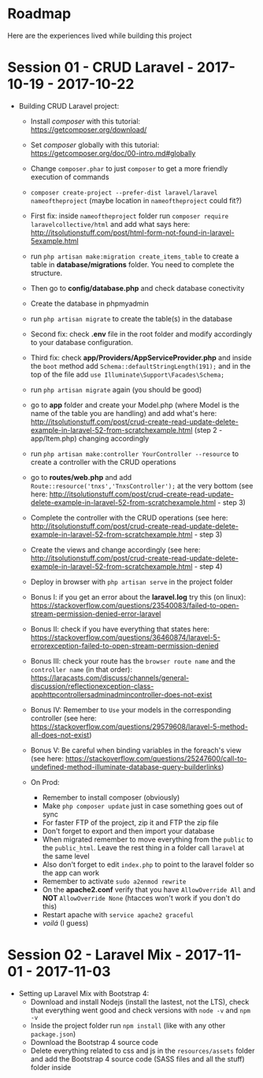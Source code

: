 # Roadmap

Here are the experiences lived while building this project

# Session 01 - CRUD Laravel - 2017-10-19 - 2017-10-22

* Building CRUD Laravel project:
  - Install *composer* with this tutorial: https://getcomposer.org/download/
  - Set *composer* globally with this tutorial: https://getcomposer.org/doc/00-intro.md#globally
  - Change `composer.phar` to just `composer` to get a more friendly execution of commands
  - `composer create-project --prefer-dist laravel/laravel nameoftheproject` (maybe location in `nameoftheproject` could fit?)
  - First fix: inside `nameoftheproject` folder run `composer require laravelcollective/html` and add what says here: http://itsolutionstuff.com/post/html-form-not-found-in-laravel-5example.html
  - run `php artisan make:migration create_items_table` to create a table in **database/migrations** folder. You need to complete the structure.
  - Then go to **config/database.php** and check database conectivity
  - Create the database in phpmyadmin
  - run `php artisan migrate` to create the table(s) in the database
  - Second fix: check **.env** file in the root folder and modify accordingly to your database configuration.
  - Third fix: check **app/Providers/AppServiceProvider.php** and inside the `boot` method add `Schema::defaultStringLength(191);` and in the top of the file add `use Illuminate\Support\Facades\Schema;`
  - run `php artisan migrate` again (you should be good)
  - go to **app** folder and create your Model.php (where Model is the name of the table you are handling) and add what's here: http://itsolutionstuff.com/post/crud-create-read-update-delete-example-in-laravel-52-from-scratchexample.html (step 2 - app/Item.php) changing accordingly
  - run `php artisan make:controller YourController --resource` to create a controller with the CRUD operations
  - go to **routes/web.php** and add `Route::resource('tnxs','TnxsController');` at the very bottom (see here: http://itsolutionstuff.com/post/crud-create-read-update-delete-example-in-laravel-52-from-scratchexample.html - step 3)
  - Complete the controller with the CRUD operations (see here: http://itsolutionstuff.com/post/crud-create-read-update-delete-example-in-laravel-52-from-scratchexample.html - step 3)
  - Create the views and change accordingly (see here: http://itsolutionstuff.com/post/crud-create-read-update-delete-example-in-laravel-52-from-scratchexample.html - step 4)
  - Deploy in browser with `php artisan serve` in the project folder
  - Bonus I: if you get an error about the **laravel.log** try this (on linux): https://stackoverflow.com/questions/23540083/failed-to-open-stream-permission-denied-error-laravel
  - Bonus II: check if you have everything that states here: https://stackoverflow.com/questions/36460874/laravel-5-errorexception-failed-to-open-stream-permission-denied
  - Bonus III: check your route has the `browser route name` and the `controller name` (in that order): https://laracasts.com/discuss/channels/general-discussion/reflectionexception-class-apphttpcontrollersadminadmincontroller-does-not-exist
  - Bonus IV: Remember to `Use` your models in the corresponding controller (see here: https://stackoverflow.com/questions/29579608/laravel-5-method-all-does-not-exist)
  - Bonus V: Be careful when binding variables in the foreach's view (see here: https://stackoverflow.com/questions/25247600/call-to-undefined-method-illuminate-database-query-builderlinks)

  - On Prod:
    * Remember to install composer (obviously)
    * Make `php composer update` just in case something goes out of sync
    * For faster FTP of the project, zip it and FTP the zip file
    * Don't forget to export and then import your database
    * When migrated remember to move everything from the `public` to the `public_html`. Leave the rest thing in a folder call `laravel` at the same level
    * Also don't forget to edit `index.php` to point to the laravel folder so the app can work
    * Remember to activate `sudo a2enmod rewrite`
    * On the **apache2.conf** verify that you have `AllowOverride All` and **NOT** `AllowOverride None` (htacces won't work if you don't do this)
    * Restart apache with `service apache2 graceful`
    * _voilá_ (I guess)

# Session 02 - Laravel Mix - 2017-11-01 - 2017-11-03

* Setting up Laravel Mix with Bootstrap 4:
  - Download and install Nodejs (install the lastest, not the LTS), check that everything went good and check versions with `node -v` and `npm -v`
  - Inside the project folder run `npm install` (like with any other `package.json`)
  - Download the Bootstrap 4 source code
  - Delete everything related to css and js in the `resources/assets` folder and add the Bootstrap 4 source code (SASS files and all the stuff) folder inside
